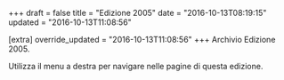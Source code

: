 +++
draft = false
title = "Edizione 2005"
date = "2016-10-13T08:19:15"
updated = "2016-10-13T11:08:56"

[extra]
override_updated = "2016-10-13T11:08:56"
+++
Archivio Edizione 2005.

Utilizza il menu a destra per navigare nelle pagine di questa edizione.
